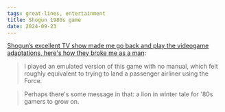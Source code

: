 ```yaml
---
tags: great-lines, entertainment
title: Shogun 1980s game
date: 2024-09-23
---
```


[Shogun’s excellent TV show made me go back and play the videogame adaptations, here's how they broke me as a man](https://www.pcgamer.com/games/adventure/shoguns-excellent-tv-show-made-me-go-back-and-play-the-videogame-adaptations-heres-how-they-broke-me-as-a-man/):

> I played an emulated version of this game with no manual, which felt roughly equivalent to trying to land a passenger airliner using the Force.

> Perhaps there's some message in that: a lion in winter tale for '80s gamers to grow on.